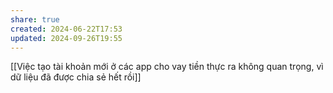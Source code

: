 ```yaml
---
share: true
created: 2024-06-22T17:53
updated: 2024-09-26T19:55
---
```

[[Việc tạo tài khoản mới ở các app cho vay tiền thực ra không quan trọng, vì dữ liệu đã được chia sẻ hết rồi]]
